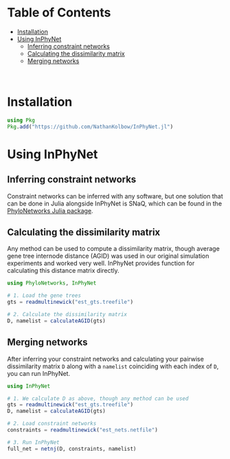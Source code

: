 <!-- [![Stable-Docs](https://img.shields.io/badge/docs-stable-blue.svg)](https://nathankolbow.github.io/InPhyNet.jl/stable) -->
<!-- [![Dev-Docs](https://img.shields.io/badge/docs-dev-blue.svg)](https://nathankolbow.github.io/inphynet.jl/dev) -->

# Table of Contents <!-- omit in toc -->
- [Installation](#installation)
- [Using InPhyNet](#using-inphynet)
  - [Inferring constraint networks](#inferring-constraint-networks)
  - [Calculating the dissimilarity matrix](#calculating-the-dissimilarity-matrix)
  - [Merging networks](#merging-networks)

&nbsp;

# Installation

```julia
using Pkg
Pkg.add("https://github.com/NathanKolbow/InPhyNet.jl")
```

# Using InPhyNet

## Inferring constraint networks

Constraint networks can be inferred with any software, but one solution that can be done in Julia alongside InPhyNet is SNaQ, which can be found in the [PhyloNetworks Julia package](https://juliaphylo.github.io/PhyloNetworks.jl/stable/).

## Calculating the dissimilarity matrix

Any method can be used to compute a dissimilarity matrix, though average gene tree internode distance (AGID) was used in our original simulation experiments and worked very well. InPhyNet provides function for calculating this distance matrix directly.

```julia
using PhyloNetworks, InPhyNet

# 1. Load the gene trees
gts = readmultinewick("est_gts.treefile")

# 2. Calculate the dissimilarity matrix
D, namelist = calculateAGID(gts)
```

## Merging networks

After inferring your constraint networks and calculating your pairwise dissimilarity matrix `D` along with a `namelist` coinciding with each index of `D`, you can run InPhyNet.

```julia
using InPhyNet

# 1. We calculate D as above, though any method can be used
gts = readmultinewick("est_gts.treefile")
D, namelist = calculateAGID(gts)

# 2. Load constraint networks
constraints = readmultinewick("est_nets.netfile")

# 3. Run InPhyNet
full_net = netnj(D, constraints, namelist)
```
